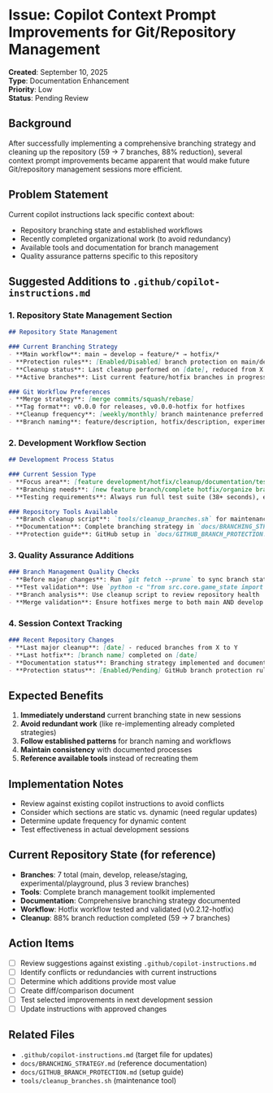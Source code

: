 # Issue: Copilot Context Prompt Improvements for Git/Repository Management

**Created**: September 10, 2025  
**Type**: Documentation Enhancement  
**Priority**: Low  
**Status**: Pending Review  

## Background

After successfully implementing a comprehensive branching strategy and cleaning up the repository (59 → 7 branches, 88% reduction), several context prompt improvements became apparent that would make future Git/repository management sessions more efficient.

## Problem Statement

Current copilot instructions lack specific context about:
- Repository branching state and established workflows
- Recently completed organizational work (to avoid redundancy)
- Available tools and documentation for branch management
- Quality assurance patterns specific to this repository

## Suggested Additions to `.github/copilot-instructions.md`

### 1. Repository State Management Section

```markdown
## Repository State Management

### Current Branching Strategy
- **Main workflow**: main → develop → feature/* → hotfix/*
- **Protection rules**: [Enabled/Disabled] branch protection on main/develop
- **Cleanup status**: Last cleanup performed on [date], reduced from X to Y branches
- **Active branches**: List current feature/hotfix branches in progress

### Git Workflow Preferences
- **Merge strategy**: [merge commits/squash/rebase] 
- **Tag format**: v0.0.0 for releases, v0.0.0-hotfix for hotfixes
- **Cleanup frequency**: [weekly/monthly] branch maintenance preferred
- **Branch naming**: feature/description, hotfix/description, experimental/description
```

### 2. Development Workflow Section

```markdown
## Development Process Status

### Current Session Type
- **Focus area**: [feature development/hotfix/cleanup/documentation/testing]
- **Branching needs**: [new feature branch/complete hotfix/organize branches]
- **Testing requirements**: Always run full test suite (38+ seconds), expect ~500 tests

### Repository Tools Available
- **Branch cleanup script**: `tools/cleanup_branches.sh` for maintenance
- **Documentation**: Complete branching strategy in `docs/BRANCHING_STRATEGY.md`
- **Protection guide**: GitHub setup in `docs/GITHUB_BRANCH_PROTECTION.md`
```

### 3. Quality Assurance Additions

```markdown
### Branch Management Quality Checks
- **Before major changes**: Run `git fetch --prune` to sync branch state
- **Test validation**: Use `python -c "from src.core.game_state import GameState; GameState('test')"` for quick checks
- **Branch analysis**: Use cleanup script to review repository health
- **Merge validation**: Ensure hotfixes merge to both main AND develop
```

### 4. Session Context Tracking

```markdown
### Recent Repository Changes
- **Last major cleanup**: [date] - reduced branches from X to Y
- **Last hotfix**: [branch name] completed on [date]
- **Documentation status**: Branching strategy implemented and documented
- **Protection status**: [Enabled/Pending] GitHub branch protection rules
```

## Expected Benefits

1. **Immediately understand** current branching state in new sessions
2. **Avoid redundant work** (like re-implementing already completed strategies)
3. **Follow established patterns** for branch naming and workflows
4. **Maintain consistency** with documented processes
5. **Reference available tools** instead of recreating them

## Implementation Notes

- Review against existing copilot instructions to avoid conflicts
- Consider which sections are static vs. dynamic (need regular updates)
- Determine update frequency for dynamic content
- Test effectiveness in actual development sessions

## Current Repository State (for reference)

- **Branches**: 7 total (main, develop, release/staging, experimental/playground, plus 3 review branches)
- **Tools**: Complete branch management toolkit implemented
- **Documentation**: Comprehensive branching strategy documented
- **Workflow**: Hotfix workflow tested and validated (v0.2.12-hotfix)
- **Cleanup**: 88% branch reduction completed (59 → 7 branches)

## Action Items

- [ ] Review suggestions against existing `.github/copilot-instructions.md`
- [ ] Identify conflicts or redundancies with current instructions
- [ ] Determine which additions provide most value
- [ ] Create diff/comparison document
- [ ] Test selected improvements in next development session
- [ ] Update instructions with approved changes

## Related Files

- `.github/copilot-instructions.md` (target file for updates)
- `docs/BRANCHING_STRATEGY.md` (reference documentation)
- `docs/GITHUB_BRANCH_PROTECTION.md` (setup guide)
- `tools/cleanup_branches.sh` (maintenance tool)
